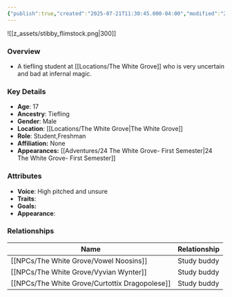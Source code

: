 ```yaml
---
{"publish":true,"created":"2025-07-21T11:30:45.000-04:00","modified":"2025-10-03T15:48:55.048-04:00","published":"2025-10-03T15:48:55.048-04:00","cssclasses":"","Age":"17","Ancestry":"Tiefling","Gender":"Male","Location":["[[The White Grove]]"],"Role":["Student","Freshman"],"Affiliation":["None"],"Appearances":["[[24 The White Grove- First Semester]]"]}
---
```



![[z_assets/stibby_flimstock.png|300]]

### Overview
- A tiefling student at [[Locations/The White Grove]] who is very uncertain and bad at infernal magic.

### Key Details
- **Age**: 17
- **Ancestry**: Tiefling
- **Gender**: Male
- **Location**: [[Locations/The White Grove\|The White Grove]]
- **Role**: Student,Freshman
- **Affiliation:** None
- **Appearances:** [[Adventures/24 The White Grove- First Semester\|24 The White Grove- First Semester]]

### Attributes
- **Voice**: High pitched and unsure
- **Traits**: 
- **Goals:** 
- **Appearance**: 

### Relationships

| Name                      | Relationship |
| ------------------------- | ------------ |
| [[NPCs/The White Grove/Vowel Noosins]]         | Study buddy  |
| [[NPCs/The White Grove/Vyvian Wynter]]         | Study buddy  |
| [[NPCs/The White Grove/Curtottix Dragopolese]] | Study buddy  |

